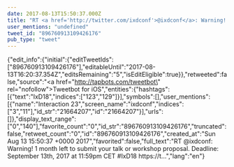 ```yaml
---
date: 2017-08-13T15:50:37.000Z
title: "RT <a href='http://twitter.com/ixdconf'>@ixdconf</a>: Warning! 1 month left to submit your talk or workshop proposal. Deadline: September 13th, 2017 at 11:59pm CET #IxD18 https://t…″"
user_mentions: "undefined"
tweet_id: "896760913109426176"
pub_type: "tweet"
---
```

{"edit_info":{"initial":{"editTweetIds":["896760913109426176"],"editableUntil":"2017-08-13T16:20:37.354Z","editsRemaining":"5","isEditEligible":true}},"retweeted":false,"source":"<a href=\"http://tapbots.com/tweetbot\" rel=\"nofollow\">Tweetbot for iΟS</a>","entities":{"hashtags":[{"text":"IxD18","indices":["123","129"]}],"symbols":[],"user_mentions":[{"name":"Interaction 23","screen_name":"ixdconf","indices":["3","11"],"id_str":"21664207","id":"21664207"}],"urls":[]},"display_text_range":["0","140"],"favorite_count":"0","id_str":"896760913109426176","truncated":false,"retweet_count":"0","id":"896760913109426176","created_at":"Sun Aug 13 15:50:37 +0000 2017","favorited":false,"full_text":"RT @ixdconf: Warning! 1 month left to submit your talk or workshop proposal. Deadline: September 13th, 2017 at 11:59pm CET #IxD18 https://t…","lang":"en"}
